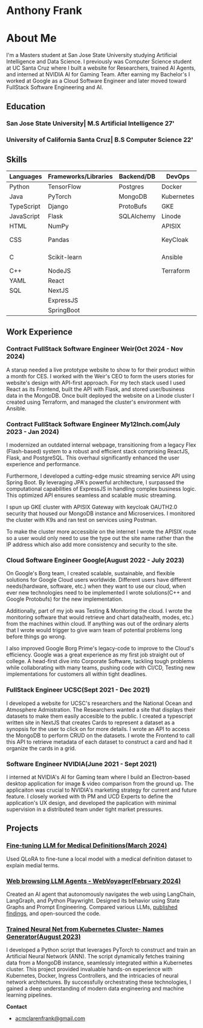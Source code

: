 # Anthony Frank

# About Me

I'm a Masters student at San Jose State University studying Artificial Intelligence and Data Science. I previously was Computer Science student at UC Santa Cruz where I built a website for Researchers, trained AI Agents, and interned at NVIDIA AI for Gaming Team. After earning my Bachelor's I worked at Google as a Cloud Software Engineer and later moved toward FullStack Software Engineering and AI.

## Education

### San Jose State University| M.S Artificial Intelligence 27'

### University of California Santa Cruz| B.S Computer Science 22'

## Skills

| Languages | Frameworks/Libraries | Backend/DB | DevOps | AI/ML |
|---|---|---|---|---|
| Python | TensorFlow | Postgres | Docker | TensorFlow |
| Java | PyTorch | MongoDB | Kubernetes | PyTorch |
| TypeScript | Django | ProtoBufs | GKE | Numpy |
| JavaScript | Flask | SQLAlchemy | Linode | Pandas |
| HTML | NumPy |  | APISIX | ChromaDB |
| CSS | Pandas |  | KeyCloak | SciKit-learn |
| C | Scikit-learn |  | Ansible | Apache-Spark |
| C++ | NodeJS |  | Terraform | LangChain |
| YAML | React |  |  | LangGraph |
| SQL | NextJS |  |  | QLoRa |
|  | ExpressJS |  |  | LLMs |
|  | SpringBoot |  |  |  |

## Work Experience
### Contract FullStack Software Engineer Weir(Oct 2024 - Nov 2024)
A starup needed a live prototype website to show to for their product within a month for CES. I worked with the Weir's CEO to form the users stories for website's design with API-first approach. For my tech stack used I used React as its Frontend, built the API with Flask, and stored user/business data in the MongoDB. Once built deployed the website on a Linode cluster I created using Terraform, and managed the cluster's environment with Ansible.

### Contract FullStack Software Engineer My12Inch.com(July 2023 - Jan 2024)
I modernized an outdated internal webpage, transitioning from a legacy Flex (Flash-based) system to a robust and efficient stack comprising ReactJS, Flask, and PostgreSQL. This overhaul significantly enhanced the user experience and performance. 

Furthermore, I developed a cutting-edge music streaming service API using Spring Boot. By leveraging JPA's powerful architecture, I surpassed the computational capabilities of ExpressJS in handling complex business logic. This optimized API ensures seamless and scalable music streaming.

I spun up GKE cluster with APISIX Gateway with keycloak OAUTH2.0 security that housed our MongoDB instance and Microservices. I monitored the cluster with K9s and ran test on services using Postman.

To make the cluster more accessible on the internet I wrote the APISIX route so a user would only need to use the type out the site name rather than the IP address which also add more consistency and security to the site.


### Cloud Software Engineer Google(August 2022 - July 2023)
On Google's Borg team, I created scalable, sustainable, and flexible solutions for Google Cloud users worldwide. Different users have different needs(hardware, software, etc.) when they want to use our cloud, when ever new technologies need to be implemented I wrote solutions(C++ and Google Protobufs) for the new implementation.

Additionally, part of my job was Testing & Monitoring the cloud. I wrote the monitoring software that would retrieve and chart data(health, modes, etc.) from the machines within cloud. If anything was out of the ordinary alerts that I wrote would trigger to give warn team of potential problems long before things go wrong.

I also improved Google Borg Prime's legacy-code to improve to the Cloud's efficiency. Google was a great experience as my first job straight out of college. A head-first dive into Corporate Software, tackling tough problems while collaborating with many teams, pushing code with CI/CD, Testing new implementations for customers all within tight deadlines.

### FullStack Engineer UCSC(Sept 2021 - Dec 2021)
I developed a website for UCSC's researchers and the National Ocean and Atmosphere Admistration. The Researchers wanted a site that displays their datasets to make them easily accesible to the public. I created a typescript written site in NextJS that creates Cards to represent a dataset as a synopsis for the user to click on for more details. I wrote an API to access the MongoDB to perform CRUD on the datasets. I wrote the Frontend to call this API to retrieve metadata of each dataset to construct a card and had it organize the cards in a grid.


### Software Engineer NVIDIA(June 2021 - Sept 2021)
I interned at NVIDIA's AI for Gaming team where I build an Electron-based desktop application for image & video comparison from the ground up. The applicaiton was crucial to NVIDIA's marketing strategy for current and future feature. I closely worked with th PM and UCD Experts to define the application's UX design, and developed the paplication with minimal supervision in a distributed team under tight market pressures.


## Projects

### [Fine-tuning LLM for Medical Definitions(March 2024)](https://github.com/JSnack58/Fine-tuning-LLMs/tree/main)
 Used QLoRA to fine-tune a local model with a medical definition dataset to explain medial terms.

### [Web browsing LLM Agents - WebVoyager(February 2024)](https://github.com/JSnack58/WebVoyager.git)
   Created an AI agent that autonomously navigates the web using LangChain, LangGraph, and Python Playwright. Designed its behavior using State Graphs and Prompt Engineering. Compared various LLMs, [published findings](https://docs.google.com/document/d/1UYHTq_1CeGcV1_RV0zBpgJIo_8zoc-VeL-pVUWEO7vc/edit?usp=sharing), and open-sourced the code.

### [Trained Neural Net from Kubernetes Cluster- Names Generator(August 2023)](https://github.com/JSnack58/mongodb-trained-transformer)
I developed a Python script that leverages PyTorch to construct and train an Artificial Neural Network (ANN). The script dynamically fetches training data from a MongoDB instance, seamlessly integrated within a Kubernetes cluster. This project provided invaluable hands-on experience with Kubernetes, Docker, Ingress Controllers, and the intricacies of neural network architectures. By successfully orchestrating these technologies, I gained a deep understanding of modern data engineering and machine learning pipelines.

**Contact**

* acmclarenfrank@gmail.com
